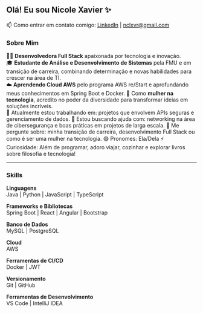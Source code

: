 ## Olá! Eu sou Nicole Xavier ✨  
📫 Como entrar em contato comigo: [LinkedIn](https://linkedin.com/in/nicole-xavier-sp) | nclxvr@gmail.com  

### Sobre Mim  

👩‍💻 **Desenvolvedora Full Stack** apaixonada por tecnologia e inovação.  
🎓 **Estudante de Análise e Desenvolvimento de Sistemas** pela FMU e em transição de carreira, combinando determinação e novas habilidades para crescer na área de TI.  
☁️ **Aprendendo Cloud AWS** pelo programa AWS re/Start e aprofundando meus conhecimentos em Spring Boot e Docker.
🌟 Como **mulher na tecnologia**, acredito no poder da diversidade para transformar ideias em soluções incríveis.  
🔭 Atualmente estou trabalhando em: projetos que envolvem APIs seguras e gerenciamento de dados.
🤔 Estou buscando ajuda com: networking na área de cibersegurança e boas práticas em projetos de larga escala.
💬 Me pergunte sobre: minha transição de carreira, desenvolvimento Full Stack ou como é ser uma mulher na tecnologia.
😄 Pronomes: Ela/Dela
⚡ Curiosidade: Além de programar, adoro viajar, cozinhar e explorar livros sobre filosofia e tecnologia!

---

### **Skills**  
**Linguagens**  
Java | Python | JavaScript | TypeScript  

**Frameworks e Bibliotecas**  
Spring Boot | React | Angular | Bootstrap  

**Banco de Dados**  
MySQL | PostgreSQL  

**Cloud**  
AWS  

**Ferramentas de CI/CD**  
Docker | JWT  

**Versionamento**  
Git | GitHub  

**Ferramentas de Desenvolvimento**  
VS Code | IntelliJ IDEA  



